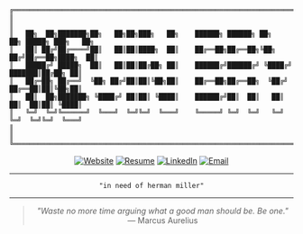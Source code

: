 ```
╔══════════════════════════════════════════════════════════════════════════════╗
║                                                                              ║
║   ██╗  ██╗███████╗██╗   ██╗██╗███╗   ██╗    ██████╗ ██████╗ ██╗   ██╗ █████╗ ███╗   ██╗
║   ██║ ██╔╝██╔════╝██║   ██║██║████╗  ██║    ██╔══██╗██╔══██╗╚██╗ ██╔╝██╔══██╗████╗  ██║
║   █████╔╝ █████╗  ██║   ██║██║██╔██╗ ██║    ██████╔╝██████╔╝ ╚████╔╝ ███████║██╔██╗ ██║
║   ██╔═██╗ ██╔══╝  ╚██╗ ██╔╝██║██║╚██╗██║    ██╔══██╗██╔══██╗  ╚██╔╝  ██╔══██║██║╚██╗██║
║   ██║  ██╗███████╗ ╚████╔╝ ██║██║ ╚████║    ██████╔╝██║  ██║   ██║   ██║  ██║██║ ╚████║
║   ╚═╝  ╚═╝╚══════╝  ╚═══╝  ╚═╝╚═╝  ╚═══╝    ╚═════╝ ╚═╝  ╚═╝   ╚═╝   ╚═╝  ╚═╝╚═╝  ╚═══╝
║                                                                              ║
╚══════════════════════════════════════════════════════════════════════════════╝
```

<div align="center">

[![Website](https://img.shields.io/badge/Portfolio-000000?style=for-the-badge&logo=About.me&logoColor=white)](https://www.kevbry.in/)
[![Resume](https://img.shields.io/badge/Resume-4285F4?style=for-the-badge&logo=Google%20Drive&logoColor=white)](https://docs.google.com/document/d/1l4DKu1EOlHGFQoaU25ws9S0j_XEfiAcDxHDxkqu9plo/edit?usp=sharing)
[![LinkedIn](https://img.shields.io/badge/LinkedIn-0077B5?style=for-the-badge&logo=linkedin&logoColor=white)](https://linkedin.com/in/bryan-kevin/)
[![Email](https://img.shields.io/badge/Email-D14836?style=for-the-badge&logo=gmail&logoColor=white)](mailto:kevinbryanreligion@gmail.com)

---

```
"in need of herman miller"
```

---

> *"Waste no more time arguing what a good man should be. Be one."*  
> — Marcus Aurelius

</div>
